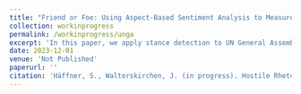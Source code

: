 ```yaml
---
title: "Friend or Foe: Using Aspect-Based Sentiment Analysis to Measure Relations between Member States at the UN General Assembly"
collection: workinprogress
permalink: /workinprogress/unga
excerpt: 'In this paper, we apply stance detection to UN General Assembly speeches.'
date: 2023-12-01
venue: 'Not Published'
paperurl: ''
citation: 'Häffner, S., Walterskirchen, J. (in progress). Hostile Rhetoric at the UN General Assembly: Using Aspect-Based Sentiment Analysis to Measure Relations between Member States'
---
```



